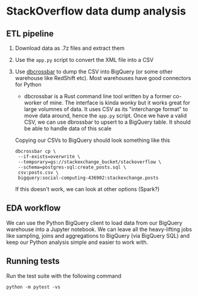 # StackOverflow data dump analysis

## ETL pipeline

1. Download data as .7z files and extract them
2. Use the `app.py` script to convert the XML file into a CSV
3. Use [dbcrossbar](https://www.dbcrossbar.org/) to dump the CSV into BigQuery (or some other warehouse like RedShift etc). Most warehouses have good connectors for Python

   - dbcrossbar is a Rust command line tool written by a former co-worker of mine. The interface is kinda wonky but it works great for large volumnes of data. It uses CSV as its "interchange format" to move data around, hence the `app.py` script. Once we have a valid CSV, we can use dbrossbar to upsert to a BigQuery table. It should be able to handle data of this scale

   Copying our CSVs to BigQuery should look something like this

   ```
   dbcrossbar cp \
    --if-exists=overwrite \
    --temporary=gs://stackexchange_bucket/stackoverflow \
    --schema=postgres-sql:create_posts.sql \
    csv:posts.csv \
    bigquery:social-computing-436902:stackexchange.posts
   ```

   If this doesn't work, we can look at other options (Spark?)

## EDA workflow

We can use the Python BigQuery client to load data from our BigQuery warehouse into a Jupyter notebook. We can leave all the heavy-lifting jobs like sampling, joins and aggregations to BigQuery (via BigQuery SQL) and keep our Python analysis simple and easier to work with.

## Running tests

Run the test suite with the following command

```
python -m pytest -vs
```
